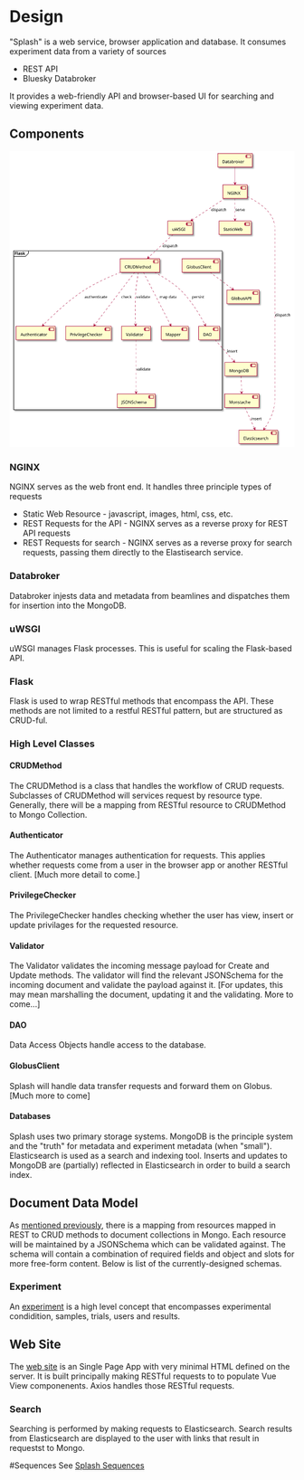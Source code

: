 # Design
"Splash" is a web service, browser application and database. It consumes experiment data from a variety of sources
* REST API 
* Bluesky Databroker

It provides a web-friendly API and browser-based UI for searching and viewing experiment data.

## Components
![High Level Components](../out/diagrams/components/Splash_Components.svg "Splash Components")

### NGINX
NGINX serves as the web front end. It handles three principle types of requests
* Static Web Resource - javascript, images, html, css, etc.
* REST Requests for the API - NGINX serves as a reverse proxy for REST API requests
* REST Requests for search - NGINX serves as a reverse proxy for search requests, passing them directly to the Elastisearch service.

### Databroker
Databroker injests data and metadata from beamlines and dispatches them for insertion into the MongoDB.

### uWSGI
uWSGI manages Flask processes. This is useful for scaling the Flask-based API.

### Flask
Flask is used to wrap RESTful methods that encompass the API. These methods are not limited to a restful RESTful pattern, but are structured as CRUD-ful.

### High Level Classes
#### CRUDMethod
The CRUDMethod is a class that handles the workflow of CRUD requests. Subclasses of CRUDMethod will services request by resource type. Generally, there will be a mapping from RESTful resource to CRUDMethod to Mongo Collection.

#### Authenticator
The Authenticator manages authentication for requests. This applies whether requests come from a user in the browser app or another RESTful client. [Much more detail to come.]

#### PrivilegeChecker
The PrivilegeChecker handles checking whether the user has view, insert or update privilages for the requested resource.

#### Validator
The Validator validates the incoming message payload for Create and Update methods. The validator will find the relevant JSONSchema for the incoming document and validate the payload against it. [For updates, this may mean marshalling the document, updating it and the validating. More to come...] 

#### DAO
Data Access Objects handle access to the database.

#### GlobusClient
Splash will handle data transfer requests and forward them on Globus. [Much more to come]

#### Databases
Splash uses two primary storage systems. MongoDB is the principle system and the "truth" for metadata and experiment metadata (when "small"). Elasticsearch is used as a search and indexing tool. Inserts and updates to MongoDB are (partially) reflected in Elasticsearch in order to build a search index.


## Document Data Model
As [mentioned previously](#crudmethod), there is a mapping from resources mapped in REST to CRUD methods to document collections in Mongo. Each resource will be maintained by a JSONSchema which can be validated against. The schema will contain a combination of required fields and object and slots for more free-form content. Below is list of the currently-designed schemas.

### Experiment
An [experiment](https://github.com/als-computing/splash-server/blob/master/schema/experiment_schema.json) is a high level concept that encompasses experimental condidition, samples, trials, users and results. 

## Web Site
The [web site](#staticweb) is an Single Page App with very minimal HTML defined on the server. It is built principally making RESTful requests to to populate Vue View componenents. Axios handles those RESTful requests.

### Search
Searching is performed by making requests to Elasticsearch. Search results from Elasticsearch are displayed to the user with links that result in requestst to Mongo.

#Sequences
See [Splash Sequences](sequences.md)